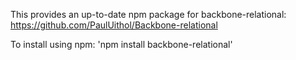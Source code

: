 This provides an up-to-date npm package for backbone-relational: https://github.com/PaulUithol/Backbone-relational

To install using npm: 'npm install backbone-relational'